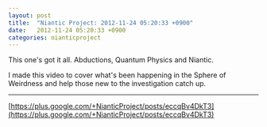 ```yaml
---
layout: post
title:  "Niantic Project: 2012-11-24 05:20:33 +0900"
date:   2012-11-24 05:20:33 +0900
categories: nianticproject
---
```

This one's got it all. Abductions, Quantum Physics and Niantic.

I made this video to cover what's been happening in the Sphere of Weirdness and help those new to the investigation catch up. 
- - -
[https://plus.google.com/+NianticProject/posts/eccqBv4DkT3](https://plus.google.com/+NianticProject/posts/eccqBv4DkT3)
